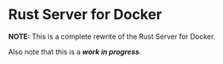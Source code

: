 # Rust Server for Docker

**NOTE:** This is a complete rewrite of the Rust Server for Docker.

Also note that this is a _**work in progress**_.
